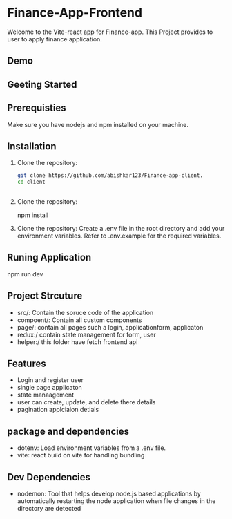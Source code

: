 # Finance-App-Frontend
Welcome to the Vite-react app for Finance-app. This Project provides to user to apply finance application.

## Demo 


## Geeting Started
## Prerequisties 
Make sure you have nodejs and npm installed on your machine.

## Installation 
1. Clone the repository:

   ```bash
   git clone https://github.com/abishkar123/Finance-app-client.
   cd client
  

2. Clone the repository:

   npm install

   
3. Clone the repository:
   Create a .env file in the root directory and add your environment variables. Refer to .env.example for the required variables.

## Runing Application

 npm run dev 


## Project Strcuture 

- src/: Contain the soruce code of the application 
 - compoent/: Contain all custom components
 - page/: contain all pages such a login, applicationform, applicaton
 - redux:/ contain state management for form, user
 - helper:/ this folder have fetch frontend api

 ## Features 
 - Login and register user 
 - single page applicaton 
 - state manaagement 
 - user can create, update, and delete there details
 - pagination applciaion detials 

 ## package and dependencies
 - dotenv: Load environment variables from a .env file.
 - vite: react build on vite for handling bundling 

 ## Dev Dependencies
- nodemon: Tool that helps develop node.js based applications by automatically restarting the node application when file changes in the directory are detected